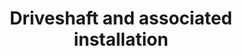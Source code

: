 ---
learningObjectiveId: "021.16.04"
parentId: "021.16"
title: Driveshaft and associated installation
---